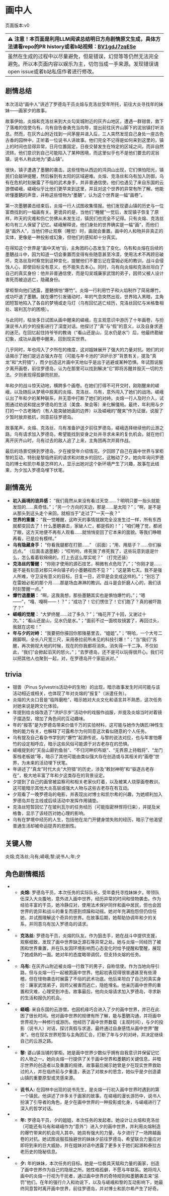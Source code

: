 # 画中人
页面版本:v0
 

| :warning: 注意！本页面是利用LLM阅读总结明日方舟剧情原文生成，具体方法请看repo的PR history或者b站视频：[BV1gdJ7zqESe](https://www.bilibili.com/video/BV1gdJ7zqESe/)         |
|:----------------------------|
| 虽然在生成的过程中以尽量避免，但是错误，幻觉等等仍然无法完全避免。所以本页面内容以娱乐为主，切勿当成一手来源。发现错误请open issue或者b站私信作者进行修改。|



## 剧情总结
本次活动“画中人”讲述了罗德岛干员炎熔与克洛丝受年所托，前往大炎寻找年的妹妹——画家夕的故事。

故事伊始，炎熔和克洛丝来到大炎勾吴城附近的灰齐山地区，遭遇一群钳兽，救下了落难的信使乌有。乌有自告奋勇充当向导，提出前往灰齐山脚下的泥翁镇打听消息。然而，在灰齐山附近找到一间茅屋并进入后，三人突然发现自己身处一座古色古香的园林中，正听着一位说书人讲故事。他们完全不记得是如何来到这里的，镇上的时间也显得异常，日月位置固定，日夜交替发生在特定的区域之间，而非自然流转。他们意识到自己可能陷入了某种困境，而这里似乎也不是他们要去的泥翁镇，说书人称此地为“婆山镇”。

很快，镇子遭遇了墨魉的袭击。这些怪物从西边的鸿洞山出现，它们惧怕阳光，镇民们会敲钟提醒，然后躲到有太阳的区域避难。炎熔、克洛丝和乌有加入防御，乌有在危机时刻展露了不俗的武术身手，并非普通信使。他们也遇见了来自东国的云游僧嵯峨，嵯峨似乎比他们更早来到这里，并且对这个世界的异常有所了解。他能听懂墨魉的声音，并称这些怪物为“墨魉”，认为这个世界是一幅“画卷”。

第一次墨魉袭击结束后，炎熔一行人试图收集情报。他们发现婆山镇的历史与一位富商找到的一幅画有关。更诡异的是，当他们“睡醒”一觉后，发现镇子恢复了原样，昨天的灾难和伤亡仿佛从未发生过，镇民们也完全不记得。只有炎熔、克洛丝和乌有三人保留了记忆。嵯峨解释说，他们身处的世界确实是一幅“画”，而他们是“画外人”，当他们停止观察（睡觉）时，画就会重置。画中的人和物并非真正的实体，更像是一种投影或幻象，但他们的感知却十分真实。

在得知这个世界是“画中天地”后，主角团的心态发生了变化。乌有和炎熔在后续的墨魉战斗中，因为知道一切会重置而变得有些随意甚至冷漠，使用法术不再顾忌破坏。克洛丝及时察觉到这种变化，提醒他们不要忘记在雷姆必拓的教训，战斗会侵蚀人心，即使目标没有意义，也不能失去本心。同时，乌有向炎熔和克洛丝坦白了自己的真实身份：他并非普通信使，而是勾吴城廉家武馆的弟子，因师父被人设计害死而被迫逃亡，隐藏身份。

掌柜黎向他们透露，墨魉惧怕“爆竹”。炎熔一行利用竹子和火焰制作了简易爆竹，成功吓退了墨魉。就在爆竹引发骚动时，年的气息突然出现，世界陷入黑暗，主角团短暂地陷入了各自的梦境或走马灯（乌有回忆逃亡经历，克洛丝回忆与米格鲁相处、玻利瓦尔的困境）。

与此同时，枯坐多日试图从画中醒来的嵯峨，在主观意识中游历了十年画卷，与扮演说书人的夕的投影进行了深度对话。他探讨了“真”与“假”的意义，以及自身求道的迷茫。在回忆起住持爷爷的教诲（“看山还是山，见水仍是水”）后，他最终勘破幻象，成功从画卷中醒来，回到现实世界。

几乎同时，年也闯入了夕所在的维度，这对姐妹展开了强大的力量对抗。她们的对话揭示了她们是远古强大存在（可能与年卡池的“洪炉示岁”背景有关，提及“真龙”和“大狩猎”），而夕创造这片画中天地似乎是出于逃避或某种恐惧。年试图说服夕离开画卷，前往罗德岛，认为在那里可以找到解决“它”即将苏醒并毁灭一切的方法。夕则表现得孤僻而抗拒。

年和夕的战斗惊天动地，横跨多个画卷。在她们打得不可开交时，刚刚醒来的嵯峨，以及随后从梦境中脱离的炎熔、克洛丝、乌有，意外闯入了她们的战场。嵯峨认出了年和夕的某种联系，并无意中打断了她们的对峙。炎熔一行人及时介入，试图通过劝说和提出罗德岛的生活（美食、聚会等）来化解僵局。最终，年利用与夕打的一个古老赌约（有人能突破她画的边界）以及嵯峨的“醒来”作为证据，说服了夕暂时放弃抵抗，同意前往罗德岛。

故事尾声，炎熔、克洛丝、乌有准备护送夕前往罗德岛，嵯峨选择继续他的云游之路。乌有请求加入罗德岛，希望能找到安身之处并寻求未来的复仇机会。就在他们离开灰齐山时，乌有过去的敌人追了上来，主角团再次并肩作战。

最后的场景切换到罗德岛，夕在接受年介绍情况。夕回顾了自己在画中世界与掌柜黎的互动，特别是黎临终前的请求和对故乡的回忆，这触动了夕。她向年询问罗德岛的博士和凯尔希是怎样的人，显示出她对这个新环境产生了兴趣，故事在此结束，为夕加入罗德岛埋下伏笔。
## 剧情高光
- **初入画境的诡异感：** “我们竟然从来没有看过天空......？明明只要一抬头就能发现的......真奇怪。”；“另一个方向的天边，那是......是太阳？”；“啊，是不是从那头到这头走个来回，就相当于"走过了"一天一夜？”
- **世界的重置：** “我一觉睡醒，这昨天的事情就跟完全没发生过一样，所有东西就都变回去了！什么墨魉袭击，家破人亡，都是假的！”；“咱们睡了觉，都闭了眼，这方天地便不再有人观看......就悄悄变回了它本来的面貌。等我们睁眼再看，已是应有模样。”
- **乌有隐藏身手：** “你看我腿都在打颤......” （前面）；“用、用扇子？......你们躲远点。” （后面击退墨魉）；“哎哟哟，疼死我了疼死我了，这些玩意到底是什么，怎么看着软绵绵的，打上去这么厚实呢？” （打完还装）
- **克洛丝的警醒：** “你刚才使用的源石技艺，稍微有点危险了。”；“你刚才是......是不是有刻意对那只冲向镇子的小墨魉视而不见？”；“这是第七天。我不是强人所难，守卫没有意义的目标，日复一日，迟早是会变成这样的。”；“别忘了在雷姆必拓的那个月......那是场血淋淋的教训。战斗是会折磨人心的，我们该时刻警醒一点。”
- **爆竹退墨魉：** “啊，这我我想，那些墨魉其实也是惧怕爆竹的。”；“嗯——”，“嘎、嘎啊——！？”；“成功了！它们愣住了！它们跑了？真的被吓跑了？”
- **嵯峨的觉醒：** “大梦终醒......过了多久？”；“梅花开了十回，又谢过十次。”；“看山还是山，见水仍是水。”；“面前不过一面梳妆镜罢了，再回过头，我就在这啦！”
- **年与夕的对峙：** “我要把你揍回你那陵墓里去，“姐姐”。”；“啊哈，一个大号二踢脚啊。全长八尺宽三尺，采用泰拉前所未见的科技引爆！”；“当“我们”苏醒，再次俯视大地的时候，现在的你我都将消失。消失得一干二净。不仅如此，“我们”会掀起滔天的怒火。”；“去罗德岛，还不是可以玩得很开心。我们可以把其他人也聚到一起，对，在罗德岛开个家庭派对。”
## trivia
- 钳兽（Pinus Sylvestris活动中的生物）的出现，暗示故事发生时间可能与该活动相近或相关，也体现了年对炎熔的"报复"（派遣任务）。
- 炎熔的大炎口音是“临阵磨枪”，暗示她对大炎文化和语言并不熟悉，这次任务对她来说是跨文化体验。
- 年提到给炎熔改造了“洪炉示岁”活动中的戏服作战服，并提及炎熔当时对着镜子摆造型，增加了角色间的互动趣味。
- 年的“报答”是为罗德岛带来价值千万的实验材料，这可能与她作为铸匠/神性生物的能力有关，也解释了可露希尔为何同意这次看似随意的个人任务。
- 乌有提及自己看杂书学到的“爆竹”起源传说，与黎的说法对应，也与年害怕爆竹的设定相呼应，暗示这些风俗可能源于对古老存在的恐惧。
- 嵯峨提到的“天岳山巅钓鱼翁”、“不归河畔织布妪”、“无界原上持戟将”、“龙门客栈老板娘”等，暗示了其他可能由类似强大存在创造或与其相关的“画卷”世界，为未来的活动埋下伏笔。
- 年讲述了“真龙”时代大炎“大狩猎”的历史，涉及“敕封神明”和“驱逐古老存在”，极大地丰富了年和夕这类存在的背景设定。
- 夕提到了自己的画曾被监察司和相关老家伙盯着，以及被某人烧穿画卷教训，这可能暗示其他大炎高层或强大人物与这些古老存在有互动。
- 夕观看了一晚罗德岛的电影，并表现出对博士和凯尔希的兴趣，为她顺利加入罗德岛并在主线或后续活动中发挥作用铺垫。
- 克洛丝短暂回忆了在玻利瓦尔的任务经历（可能指密林悍将归来），并提及米格鲁，显示了该经历对她心理的影响。
- 乌有在梦境中经历的人生，包括他在龙门开健身馆失败的经历，暗示了他渴望普通生活却被命运捉弄的悲剧性。
## 关键人物
炎熔;克洛丝;乌有;嵯峨;黎;说书人;年;夕
## 角色剧情概括
-   - **炎熔:** 罗德岛干员，本次任务的实际队长，受年委托寻找妹妹夕。带领队伍深入大炎腹地，意外进入画中世界，经历异常的时间和怪物袭击。作为经验丰富的干员，她冷静应对，使用法术保护同伴和画中居民，但也会因世界的诡异和战斗的重复而感到烦躁和动摇。她对年充满抱怨但仍信任她，并试图理解这个奇异的世界。在故事后期，她帮助协调年和夕的关系，并同意乌有加入罗德岛的请求。
-   - **克洛丝:** 罗德岛干员，炎熔的队友。作为狙击手，她在战斗中提供支援，观察细致，发现了画中世界缺乏源石等异常之处。她与炎熔一同经历了被困和世界重置，并在队友因环境影响而心态变化时给予提醒和警醒，展现了她成熟的一面。她对年的态度略带调侃，但支持炎熔的任务。
-   - **乌有:** 在灰齐山附近被炎熔一行救下的男子，自称信使。作为当地向导引路，但与炎熔一行一起被困画中世界。他起初表现得很普通甚至有些滑稽，但在怪物袭击时展露了不俗的武术功底。他后来坦白了自己的真实身份：廉家武馆弟子，因师父被害而逃亡，隐姓埋名。他亲历画中世界的重置和灾难，心理受到冲击。故事最后，他向炎熔请求加入罗德岛，寻求新的生活和报仇的机会。
-   - **嵯峨:** 来自东国的云游僧，也因机缘巧合进入了夕的画中世界，并已在此困了很长时间。他对画中世界的规律有所了解，能与墨魉沟通，并将画中世界视为一种修行或游历。他经历了画中世界数载（主观时间），与夕的投影（说书人）对话，探讨真假与求道，最终通过自身感悟从画中世界“醒来”。他在现实世界短暂与主角团汇合，打断了年与夕的对峙，并决定继续自己的云游之路。
-   - **黎:** 婆山镇当铺的掌柜。她是画中世界少数似乎拥有自我意识并保留记忆的人物之一。她向炎熔一行提供了关于画中世界和墨魉的关键信息，并暗示世界的创造者以及重置的规律。故事最后揭示她曾是夕在现实世界救助过的人，并在临终前与夕重逢，表达了对故乡的思念，她似乎是夕创造婆山镇的重要原型或灵感来源。
-   - **说书人:** 在园林中出现的说书先生，是炎熔一行初入画中世界时遇到的第一个镇民。他讲述了许多关于画家的故事。在嵯峨的漫长游历中，说书人扮演了引导者的角色，是夕在画中世界的一种投影或化身，与嵯峨进行了深入的哲学对话。
-   - **年:** 罗德岛干员，夕的姐姐，本次任务的发起者。她设计让炎熔和克洛丝（可能还有乌有和嵯峨作为“意外”）进入夕的画中世界，并利用炎熔制造的爆竹带来的机会闯入其中。她具有强大的力量，与夕进行了一场跨越画卷的对抗。她试图说服孤独避世的妹妹夕前往罗德岛，希望联合力量应对即将到来的巨大威胁，并在姐妹对话中透露了更多关于她们起源和泰拉古老历史的隐秘信息。
-   - **夕:** 年的妹妹，本次任务的目标。她是一位极具天赋和力量的画家，创造了画中世界作为自己的隐居之所。她性格孤僻，不愿与年联系。她将闯入画中的炎熔一行视为干扰者，通过画中世界的奇特规则和墨魉袭击来“惩罚”他们。在年的强行介入和劝说下，以及与嵯峨和黎的互动影响下，她最终同意暂时离开画中世界，前往罗德岛，并对博士和凯尔希产生了好奇。
